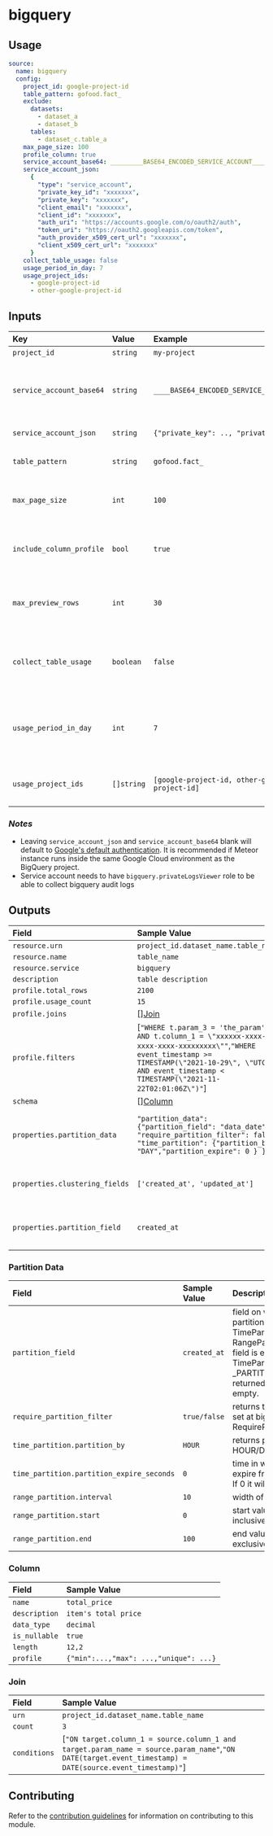 # bigquery

## Usage

```yaml
source:
  name: bigquery
  config:
    project_id: google-project-id
    table_pattern: gofood.fact_
    exclude:
      datasets:
        - dataset_a
        - dataset_b
      tables:
        - dataset_c.table_a
    max_page_size: 100
    profile_column: true
    service_account_base64: _________BASE64_ENCODED_SERVICE_ACCOUNT_________________
    service_account_json:
      {
        "type": "service_account",
        "private_key_id": "xxxxxxx",
        "private_key": "xxxxxxx",
        "client_email": "xxxxxxx",
        "client_id": "xxxxxxx",
        "auth_uri": "https://accounts.google.com/o/oauth2/auth",
        "token_uri": "https://oauth2.googleapis.com/token",
        "auth_provider_x509_cert_url": "xxxxxxx",
        "client_x509_cert_url": "xxxxxxx"
      }
    collect_table_usage: false
    usage_period_in_day: 7
    usage_project_ids:
      - google-project-id
      - other-google-project-id
```

## Inputs

| Key | Value | Example | Description |    |
| :-- | :---- | :------ | :---------- | :-- |
| `project_id` | `string` | `my-project` | BigQuery Project ID | *required* |
| `service_account_base64` | `string` | `____BASE64_ENCODED_SERVICE_ACCOUNT____` | Service Account in base64 encoded string. Takes precedence over `service_account_json` value | *optional* |
| `service_account_json` | `string` | `{"private_key": .., "private_id": ...}` | Service Account in JSON string | *optional* |
| `table_pattern` | `string` | `gofood.fact_` | Regex pattern to filter which bigquery table to scan (whitelist) | *optional* |
| `max_page_size` | `int` | `100` | max page size hint used for fetching datasets/tables/rows from bigquery | *optional* |
| `include_column_profile` | `bool` | `true` | true if you want to profile the column value such min, max, med, avg, top, and freq | *optional* |
| `max_preview_rows` | `int` | `30` | max number of preview rows to fetch, `0` will skip preview fetching. Default to `30`. | *optional* |
| `collect_table_usage` | `boolean` | `false` | toggle feature to collect table usage, `true` will enable collecting table usage. Default to `false`. | *optional* |
| `usage_period_in_day` | `int` | `7` | collecting log from `(now - usage_period_in_day)` until `now`. only matter if `collect_table_usage` is true. Default to `7`. | *optional* |
| `usage_project_ids` | `[]string` | `[google-project-id, other-google-project-id]` | collecting log from defined GCP Project IDs. Default to BigQuery Project ID. | *optional* |

### *Notes*

- Leaving `service_account_json` and `service_account_base64` blank will default
  to [Google's default authentication][google-default-auth]. It is
  recommended if Meteor instance runs inside the same Google Cloud environment as the BigQuery project.
- Service account needs to have `bigquery.privateLogsViewer` role to be able to collect bigquery audit logs

## Outputs

| Field                          | Sample Value                                                                                                                                                                                                                                                                                                                                                                                | Description                                             |
|:-------------------------------|:--------------------------------------------------------------------------------------------------------------------------------------------------------------------------------------------------------------------------------------------------------------------------------------------------------------------------------------------------------------------------------------------|:--------------------------------------------------------|
| `resource.urn`                 | `project_id.dataset_name.table_name`                                                                                                                                                                                                                                                                                                                                                        |                                                         |
| `resource.name`                | `table_name`                                                                                                                                                                                                                                                                                                                                                                                |                                                         |
| `resource.service`             | `bigquery`                                                                                                                                                                                                                                                                                                                                                                                  |                                                         |
| `description`                  | `table description`                                                                                                                                                                                                                                                                                                                                                                         |                                                         |
| `profile.total_rows`           | `2100`                                                                                                                                                                                                                                                                                                                                                                                      |                                                         |
| `profile.usage_count`          | `15`                                                                                                                                                                                                                                                                                                                                                                                        |                                                         |
| `profile.joins`                | [][Join](#Join)                                                                                                                                                                                                                                                                                                                                                                             |                                                         |
| `profile.filters`              | [`"WHERE t.param_3 = 'the_param' AND t.column_1 = \"xxxxxx-xxxx-xxxx-xxxx-xxxxxxxxx\""`,`"WHERE event_timestamp >= TIMESTAMP(\"2021-10-29\", \"UTC\") AND event_timestamp < TIMESTAMP(\"2021-11-22T02:01:06Z\")"`]                                                                                                                                                                          |                                                         |
| `schema`                       | [][Column](#column)                                                                                                                                                                                                                                                                                                                                                                         |                                                         |
| `properties.partition_data`    | `"partition_data": {"partition_field": "data_date", "require_partition_filter": false, "time_partition": {"partition_by": "DAY","partition_expire": 0 } }`                                                                                                                                                                                                                                  | partition related data for time and range partitioning. |
| `properties.clustering_fields` | `['created_at', 'updated_at']`                                                                                                                                                                                                                                                                                                                                                              | list of fields on which the table is clustered          |
| `properties.partition_field`   | `created_at`                                                                                                                                                                                                                                                                                                                                                                                | returns the field on which table is time                |

### Partition Data

| Field                                     | Sample Value | Description                                                                                                                                                                                         |
|:------------------------------------------|:-------------|:----------------------------------------------------------------------------------------------------------------------------------------------------------------------------------------------------|
| `partition_field`                         | `created_at` | field on which the table is partitioned either by TimePartitioning or RangePartitioning. In case field is empty for TimePartitioning _PARTITIONTIME is returned instead of empty.                   |
| `require_partition_filter`                | `true/false` | returns the top level value set at bigquery table for RequirePartition                                                                                                                              |
| `time_partition.partition_by`             | `HOUR`       | returns partition type HOUR/DAY/MONTH/YEAR                                                                                                                                                          |
| `time_partition.partition_expire_seconds` | `0`          | time in which data will expire from this partition. If 0 it will not expire.                                                                                                                        |
| `range_partition.interval`                | `10`         | width of a interval range                                                                                                                                                                           |
| `range_partition.start`                   | `0`          | start value for partition inclusive of this value                                                                                                                                                   |
| `range_partition.end`                     | `100`        | end value for partition exclusive of this value                                                                                                                                                     |


### Column

| Field         | Sample Value                           |
|:--------------|:---------------------------------------|
| `name`        | `total_price`                          |
| `description` | `item's total price`                   |
| `data_type`   | `decimal`                              |
| `is_nullable` | `true`                                 |
| `length`      | `12,2`                                 |
| `profile`     | `{"min":...,"max": ...,"unique": ...}` |

### Join

| Field        | Sample Value                                                                                                                                            |
|:-------------|:--------------------------------------------------------------------------------------------------------------------------------------------------------|
| `urn`        | `project_id.dataset_name.table_name`                                                                                                                    |
| `count`      | `3`                                                                                                                                                     |
| `conditions` | [`"ON target.column_1 = source.column_1 and target.param_name = source.param_name"`,`"ON DATE(target.event_timestamp) = DATE(source.event_timestamp)"`] |

## Contributing

Refer to the [contribution guidelines](../../../docs/docs/contribute/guide.md#adding-a-new-extractor) for information on 
contributing to this module.

[google-default-auth]: https://cloud.google.com/docs/authentication/production#automatically
